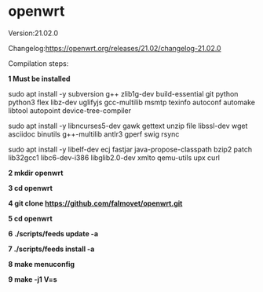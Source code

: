 openwrt
=
Version:21.02.0

Changelog:https://openwrt.org/releases/21.02/changelog-21.02.0

Compilation steps:

**1 Must be installed**

sudo apt install -y subversion g++ zlib1g-dev build-essential git python python3 flex libz-dev  uglifyjs gcc-multilib msmtp texinfo autoconf automake libtool autopoint device-tree-compiler

sudo apt install -y libncurses5-dev gawk gettext unzip file libssl-dev wget asciidoc binutils g++-multilib antlr3 gperf swig rsync

sudo apt install -y libelf-dev ecj fastjar java-propose-classpath bzip2 patch lib32gcc1 libc6-dev-i386 libglib2.0-dev xmlto qemu-utils upx curl


**2 mkdir openwrt**

**3 cd openwrt**

**4 git clone https://github.com/falmovet/openwrt.git**

**5 cd openwrt**

**6 ./scripts/feeds update -a**

**7 ./scripts/feeds install -a**

**8 make menuconfig**

**9 make -j1 V=s**
